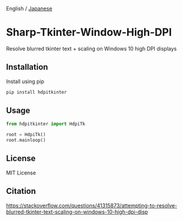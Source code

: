 English / [Japanese](./README_JP.md)

<!-- ![](./res/) -->

# Sharp-Tkinter-Window-High-DPI

Resolve blurred tkinter text + scaling on Windows 10 high DPI displays

## Installation

Install using pip

```sh
pip install hdpitkinter
```

## Usage

```python
from hdpitkinter import HdpiTk

root = HdpiTk()
root.mainloop()
```

## License

MIT License

## Citation

<https://stackoverflow.com/questions/41315873/attempting-to-resolve-blurred-tkinter-text-scaling-on-windows-10-high-dpi-disp>
